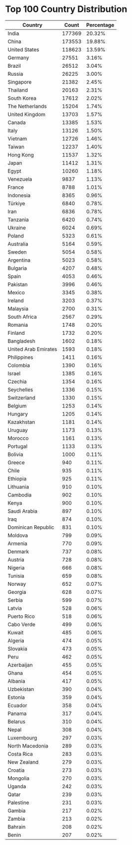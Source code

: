 # Top 100 Country Distribution
| Country | Count | Percentage |
|----|----|----|
| India | 177369 | 20.32% |
| China | 173553 | 19.88% |
| United States | 118623 | 13.59% |
| Germany | 27551 | 3.16% |
| Brazil | 26512 | 3.04% |
| Russia | 26225 | 3.00% |
| Singapore | 21382 | 2.45% |
| Thailand | 20163 | 2.31% |
| South Korea | 17612 | 2.02% |
| The Netherlands | 15204 | 1.74% |
| United Kingdom | 13703 | 1.57% |
| Canada | 13385 | 1.53% |
| Italy | 13126 | 1.50% |
| Vietnam | 12726 | 1.46% |
| Taiwan | 12237 | 1.40% |
| Hong Kong | 11537 | 1.32% |
| Japan | 11412 | 1.31% |
| Egypt | 10260 | 1.18% |
| Venezuela | 9837 | 1.13% |
| France | 8788 | 1.01% |
| Indonesia | 8365 | 0.96% |
| Türkiye | 6840 | 0.78% |
| Iran | 6836 | 0.78% |
| Tanzania | 6420 | 0.74% |
| Ukraine | 6024 | 0.69% |
| Poland | 5323 | 0.61% |
| Australia | 5164 | 0.59% |
| Sweden | 5054 | 0.58% |
| Argentina | 5023 | 0.58% |
| Bulgaria | 4207 | 0.48% |
| Spain | 4053 | 0.46% |
| Pakistan | 3996 | 0.46% |
| Mexico | 3345 | 0.38% |
| Ireland | 3203 | 0.37% |
| Malaysia | 2700 | 0.31% |
| South Africa | 2567 | 0.29% |
| Romania | 1748 | 0.20% |
| Finland | 1732 | 0.20% |
| Bangladesh | 1602 | 0.18% |
| United Arab Emirates | 1593 | 0.18% |
| Philippines | 1411 | 0.16% |
| Colombia | 1390 | 0.16% |
| Israel | 1385 | 0.16% |
| Czechia | 1354 | 0.16% |
| Seychelles | 1336 | 0.15% |
| Switzerland | 1330 | 0.15% |
| Belgium | 1253 | 0.14% |
| Hungary | 1205 | 0.14% |
| Kazakhstan | 1181 | 0.14% |
| Uruguay | 1173 | 0.13% |
| Morocco | 1161 | 0.13% |
| Portugal | 1133 | 0.13% |
| Bolivia | 1000 | 0.11% |
| Greece | 940 | 0.11% |
| Chile | 935 | 0.11% |
| Ethiopia | 925 | 0.11% |
| Lithuania | 910 | 0.10% |
| Cambodia | 902 | 0.10% |
| Kenya | 900 | 0.10% |
| Saudi Arabia | 897 | 0.10% |
| Iraq | 874 | 0.10% |
| Dominican Republic | 831 | 0.10% |
| Moldova | 799 | 0.09% |
| Armenia | 770 | 0.09% |
| Denmark | 737 | 0.08% |
| Austria | 728 | 0.08% |
| Nigeria | 666 | 0.08% |
| Tunisia | 659 | 0.08% |
| Norway | 652 | 0.07% |
| Georgia | 628 | 0.07% |
| Serbia | 599 | 0.07% |
| Latvia | 528 | 0.06% |
| Puerto Rico | 518 | 0.06% |
| Cabo Verde | 499 | 0.06% |
| Kuwait | 485 | 0.06% |
| Algeria | 474 | 0.05% |
| Slovakia | 473 | 0.05% |
| Peru | 462 | 0.05% |
| Azerbaijan | 455 | 0.05% |
| Ghana | 454 | 0.05% |
| Albania | 417 | 0.05% |
| Uzbekistan | 390 | 0.04% |
| Estonia | 359 | 0.04% |
| Ecuador | 358 | 0.04% |
| Panama | 317 | 0.04% |
| Belarus | 310 | 0.04% |
| Nepal | 308 | 0.04% |
| Luxembourg | 297 | 0.03% |
| North Macedonia | 289 | 0.03% |
| Costa Rica | 283 | 0.03% |
| New Zealand | 279 | 0.03% |
| Croatia | 273 | 0.03% |
| Mongolia | 270 | 0.03% |
| Uganda | 242 | 0.03% |
| Qatar | 239 | 0.03% |
| Palestine | 231 | 0.03% |
| Gambia | 217 | 0.02% |
| Zambia | 213 | 0.02% |
| Bahrain | 208 | 0.02% |
| Benin | 207 | 0.02% |
